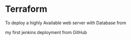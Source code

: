 # Terraform
To deploy a highly Available web server with Database from

my first jenkins deployment from GitHub
